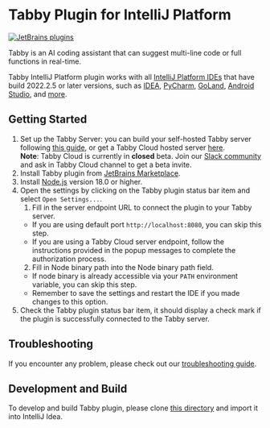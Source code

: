 # Tabby Plugin for IntelliJ Platform
[![JetBrains plugins](https://img.shields.io/jetbrains/plugin/d/22379-tabby)](https://plugins.jetbrains.com/plugin/22379-tabby)

Tabby is an AI coding assistant that can suggest multi-line code or full functions in real-time.

Tabby IntelliJ Platform plugin works with all [IntelliJ Platform IDEs](https://plugins.jetbrains.com/docs/intellij/intellij-platform.html#ides-based-on-the-intellij-platform) that have build 2022.2.5 or later versions, such as [IDEA](https://www.jetbrains.com/idea/), [PyCharm](https://www.jetbrains.com/pycharm/), [GoLand](https://www.jetbrains.com/go/), [Android Studio](https://developer.android.com/studio), and [more](https://plugins.jetbrains.com/docs/intellij/intellij-platform.html#ides-based-on-the-intellij-platform).

## Getting Started

1. Set up the Tabby Server: you can build your self-hosted Tabby server following [this guide](https://tabby.tabbyml.com/docs/installation/), or get a Tabby Cloud hosted server [here](https://app.tabbyml.com).  
  **Note**: Tabby Cloud is currently in **closed** beta. Join our [Slack community](https://join.slack.com/t/tabbycommunity/shared_invite/zt-1xeiddizp-bciR2RtFTaJ37RBxr8VxpA) and ask in Tabby Cloud channel to get a beta invite.
2. Install Tabby plugin from [JetBrains Marketplace](https://plugins.jetbrains.com/plugin/22379-tabby).
3. Install [Node.js](https://nodejs.org/en/download/) version 18.0 or higher.
4. Open the settings by clicking on the Tabby plugin status bar item and select `Open Settings...`.
   1. Fill in the server endpoint URL to connect the plugin to your Tabby server.  
     * If you are using default port `http://localhost:8080`, you can skip this step.  
     * If you are using a Tabby Cloud server endpoint, follow the instructions provided in the popup messages to complete the authorization process. 
   2. Fill in Node binary path into the Node binary path field.
     * If node binary is already accessible via your `PATH` environment variable, you can skip this step.
     * Remember to save the settings and restart the IDE if you made changes to this option.
5. Check the Tabby plugin status bar item, it should display a check mark if the plugin is successfully connected to the Tabby server. 

## Troubleshooting

If you encounter any problem, please check out our [troubleshooting guide](https://tabby.tabbyml.com/docs/extensions/troubleshooting).

## Development and Build

To develop and build Tabby plugin, please clone [this directory](https://github.com/TabbyML/tabby/tree/main/clients/intellij) and import it into IntelliJ Idea.

